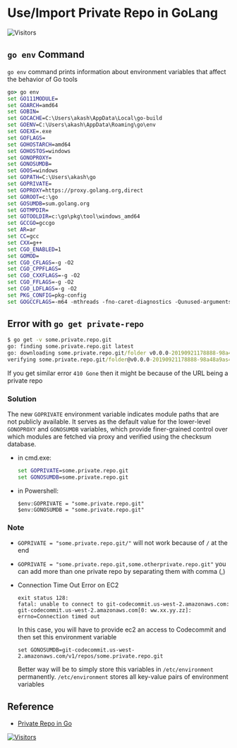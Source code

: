 # Use/Import Private Repo in GoLang

![Visitors](https://api.visitorbadge.io/api/visitors?path=aasisodiya.go.golang-private-package&labelColor=%23ffa500&countColor=%23263759&labelStyle=upper)

## `go env` Command

`go env` command prints information about environment variables that affect the behavior of Go tools

```bat
go> go env
set GO111MODULE=
set GOARCH=amd64
set GOBIN=
set GOCACHE=C:\Users\akash\AppData\Local\go-build
set GOENV=C:\Users\akash\AppData\Roaming\go\env
set GOEXE=.exe
set GOFLAGS=
set GOHOSTARCH=amd64
set GOHOSTOS=windows
set GONOPROXY=
set GONOSUMDB=
set GOOS=windows
set GOPATH=C:\Users\akash\go
set GOPRIVATE=
set GOPROXY=https://proxy.golang.org,direct
set GOROOT=c:\go
set GOSUMDB=sum.golang.org
set GOTMPDIR=
set GOTOOLDIR=c:\go\pkg\tool\windows_amd64
set GCCGO=gccgo
set AR=ar
set CC=gcc
set CXX=g++
set CGO_ENABLED=1
set GOMOD=
set CGO_CFLAGS=-g -O2
set CGO_CPPFLAGS=
set CGO_CXXFLAGS=-g -O2
set CGO_FFLAGS=-g -O2
set CGO_LDFLAGS=-g -O2
set PKG_CONFIG=pkg-config
set GOGCCFLAGS=-m64 -mthreads -fno-caret-diagnostics -Qunused-arguments -fmessage-length=0 -fdebug-prefix-map=C:\Users\akash\AppData\Local\Temp\go-build859714054=/tmp/go-build -gno-record-gcc-switches
```

## Error with `go get private-repo`

```bat
$ go get -v some.private.repo.git
go: finding some.private.repo.git latest
go: downloading some.private.repo.git/folder v0.0.0-20190921178888-98a48a9as456
verifying some.private.repo.git/folder@v0.0.0-20190921178888-98a48a9as456: some.private.repo.git/folder@v0.0.0-20190921178888-98a48a9as456: reading https://sum.golang.org/lookup/some.private.repo.git/folder@v0.0.0-20190921178888-98a48a9as456: 410 Gone
```

If you get similar error `410 Gone` then it might be because of the URL being a private repo

### Solution

The new `GOPRIVATE` environment variable indicates module paths that are not publicly available. It serves as the default value for the lower-level `GONOPROXY` and `GONOSUMDB` variables, which provide finer-grained control over which modules are fetched via proxy and verified using the checksum database.

- in cmd.exe:

  ```bat
  set GOPRIVATE=some.private.repo.git
  set GONOSUMDB=some.private.repo.git
  ```

- in Powershell:

  ```posh
  $env:GOPRIVATE = "some.private.repo.git"
  $env:GONOSUMDB = "some.private.repo.git"
  ```

### Note

- `GOPRIVATE = "some.private.repo.git/"` will not work because of `/` at the end
- `GOPRIVATE = "some.private.repo.git,some.otherprivate.repo.git"` you can add more than one private repo by separating them with comma (,)
- Connection Time Out Error on EC2

  ```posh
  exit status 128:
  fatal: unable to connect to git-codecommit.us-west-2.amazonaws.com:
  git-codecommit.us-west-2.amazonaws.com[0: ww.xx.yy.zz]: errno=Connection timed out
  ```

  In this case, you will have to provide ec2 an access to Codecommit and then set this environment variable

  ```posh
  set GONOSUMDB=git-codecommit.us-west-2.amazonaws.com/v1/repos/some.private.repo.git
  ```

  Better way will be to simply store this variables in `/etc/environment` permanently. `/etc/environment` stores all key-value pairs of environment variables

## Reference

- [Private Repo in Go](https://stackoverflow.com/questions/57885949/private-repo-go-1-13-go-mod-failed-ping-sum-golang-org-lookup-ver/57887036#57887036)

[![Visitors](https://api.visitorbadge.io/api/visitors?path=aasisodiya.go&label=aasisodiya/go&labelColor=%23ffa500&countColor=%23263759&labelStyle=upper)](https://visitorbadge.io/status?path=aasisodiya.go)
